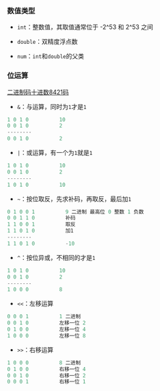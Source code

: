### 数值类型

- `int`：整数值，其取值通常位于 -2^53 和 2^53 之间

- `double`：双精度浮点数

- `num`：`int`和`double`的父类

### 位运算

[二进制码十进数8421码](https://zh.wikipedia.org/wiki/%E4%BA%8C%E9%80%B2%E7%A2%BC%E5%8D%81%E9%80%B2%E6%95%B8)

- `&`：与运算，同时为`1`才是`1`

```dart
1 0 1 0          10
0 0 1 0          2
--------
0 0 1 0          2
```

- `|`：或运算，有一个为`1`就是`1`

```dart
1 0 1 0          10
0 0 1 0          2
--------
1 0 1 0          10
```

- `~`：按位取反，先求补码，再取反，最后加`1`

```dart
0 1 0 0 1          9 二进制 最高位 0 整数 1 负数
0 0 1 1 0          补码
1 1 0 0 1          取反
1 1 0 1 0          加1
--------
1 1 0 1 0          -10
```

- `^`：按位异或，不相同的才是`1`

```dart
1 0 1 0          10
0 0 1 0          2
--------
1 0 0 0          8
```

- `<<`：左移运算

```dart
0 0 0 1          1 二进制
0 0 1 0          左移一位 2
0 1 0 0          左移一位 4
1 0 0 0          左移一位 8
```

- `>>`：右移运算

```dart
1 0 0 0          8 二进制
0 1 0 0          右移一位 4
0 0 1 0          右移一位 2
0 0 0 1          右移一位 1
```
